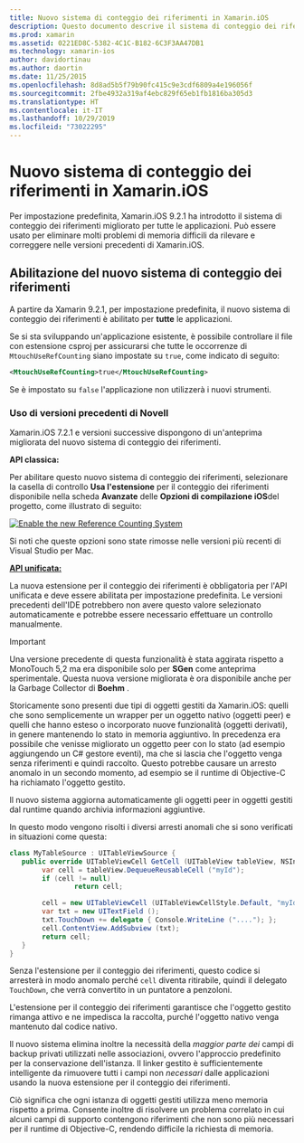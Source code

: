 ```yaml
---
title: Nuovo sistema di conteggio dei riferimenti in Xamarin.iOS
description: Questo documento descrive il sistema di conteggio dei riferimenti migliorato di Xamarin.abilitato per impostazione predefinita in tutte le applicazioni Xamarin.iOS.
ms.prod: xamarin
ms.assetid: 0221ED8C-5382-4C1C-B182-6C3F3AA47DB1
ms.technology: xamarin-ios
author: davidortinau
ms.author: daortin
ms.date: 11/25/2015
ms.openlocfilehash: 8d8ad5b5f79b90fc415c9e3cdf6809a4e196056f
ms.sourcegitcommit: 2fbe4932a319af4ebc829f65eb1fb1816ba305d3
ms.translationtype: HT
ms.contentlocale: it-IT
ms.lasthandoff: 10/29/2019
ms.locfileid: "73022295"
---
```

# <a name="new-reference-counting-system-in-xamarinios"></a>Nuovo sistema di conteggio dei riferimenti in Xamarin.iOS

Per impostazione predefinita, Xamarin.iOS 9.2.1 ha introdotto il sistema di conteggio dei riferimenti migliorato per tutte le applicazioni. Può essere usato per eliminare molti problemi di memoria difficili da rilevare e correggere nelle versioni precedenti di Xamarin.iOS.

## <a name="enabling-the-new-reference-counting-system"></a>Abilitazione del nuovo sistema di conteggio dei riferimenti

A partire da Xamarin 9.2.1, per impostazione predefinita, il nuovo sistema di conteggio dei riferimenti è abilitato per **tutte** le applicazioni.

Se si sta sviluppando un'applicazione esistente, è possibile controllare il file con estensione csproj per assicurarsi che tutte le occorrenze di `MtouchUseRefCounting` siano impostate su `true`, come indicato di seguito:

```xml
<MtouchUseRefCounting>true</MtouchUseRefCounting>
```

Se è impostato su `false` l'applicazione non utilizzerà i nuovi strumenti.

### <a name="using-older-versions-of-xamarin"></a>Uso di versioni precedenti di Novell

Xamarin.iOS 7.2.1 e versioni successive dispongono di un'anteprima migliorata del nuovo sistema di conteggio dei riferimenti.

**API classica:**

Per abilitare questo nuovo sistema di conteggio dei riferimenti, selezionare la casella di controllo **Usa l'estensione** per il conteggio dei riferimenti disponibile nella scheda **Avanzate** delle **Opzioni di compilazione iOS**del progetto, come illustrato di seguito: 

[![](newrefcount-images/image1.png "Enable the new Reference Counting System")](newrefcount-images/image1.png#lightbox)

Si noti che queste opzioni sono state rimosse nelle versioni più recenti di Visual Studio per Mac.

 **[API unificata:](~/cross-platform/macios/unified/index.md)**

 La nuova estensione per il conteggio dei riferimenti è obbligatoria per l'API unificata e deve essere abilitata per impostazione predefinita. Le versioni precedenti dell'IDE potrebbero non avere questo valore selezionato automaticamente e potrebbe essere necessario effettuare un controllo manualmente.

> [!IMPORTANT]
> Una versione precedente di questa funzionalità è stata aggirata rispetto a MonoTouch 5,2 ma era disponibile solo per **SGen** come anteprima sperimentale. Questa nuova versione migliorata è ora disponibile anche per la Garbage Collector di **Boehm** .

Storicamente sono presenti due tipi di oggetti gestiti da Xamarin.iOS: quelli che sono semplicemente un wrapper per un oggetto nativo (oggetti peer) e quelli che hanno esteso o incorporato nuove funzionalità (oggetti derivati), in genere mantenendo lo stato in memoria aggiuntivo. In precedenza era possibile che venisse migliorato un oggetto peer con lo stato (ad esempio aggiungendo un C# gestore eventi), ma che si lascia che l'oggetto venga senza riferimenti e quindi raccolto. Questo potrebbe causare un arresto anomalo in un secondo momento, ad esempio se il runtime di Objective-C ha richiamato l'oggetto gestito.

Il nuovo sistema aggiorna automaticamente gli oggetti peer in oggetti gestiti dal runtime quando archivia informazioni aggiuntive.

In questo modo vengono risolti i diversi arresti anomali che si sono verificati in situazioni come questa:

```csharp
class MyTableSource : UITableViewSource {
   public override UITableViewCell GetCell (UITableView tableView, NSIndexPath indexPath) {
        var cell = tableView.DequeueReusableCell ("myId");
        if (cell != null)
                return cell;

        cell = new UITableViewCell (UITableViewCellStyle.Default, "myId");
        var txt = new UITextField ();
        txt.TouchDown += delegate { Console.WriteLine ("...."); };
        cell.ContentView.AddSubview (txt);
        return cell;
   }
}
```

Senza l'estensione per il conteggio dei riferimenti, questo codice si arresterà in modo anomalo perché `cell` diventa ritirabile, quindi il delegato `TouchDown`, che verrà convertito in un puntatore a penzoloni.

L'estensione per il conteggio dei riferimenti garantisce che l'oggetto gestito rimanga attivo e ne impedisca la raccolta, purché l'oggetto nativo venga mantenuto dal codice nativo.

Il nuovo sistema elimina inoltre la necessità della *maggior parte dei* campi di backup privati utilizzati nelle associazioni, ovvero l'approccio predefinito per la conservazione dell'istanza. Il linker gestito è sufficientemente intelligente da rimuovere tutti i campi non *necessari* dalle applicazioni usando la nuova estensione per il conteggio dei riferimenti.

Ciò significa che ogni istanza di oggetti gestiti utilizza meno memoria rispetto a prima. Consente inoltre di risolvere un problema correlato in cui alcuni campi di supporto contengono riferimenti che non sono più necessari per il runtime di Objective-C, rendendo difficile la richiesta di memoria.
